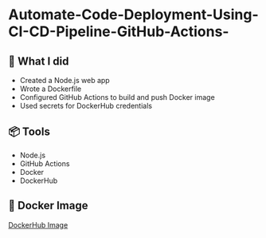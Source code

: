 # Automate-Code-Deployment-Using-CI-CD-Pipeline-GitHub-Actions-

## 🚀 What I did
- Created a Node.js web app
- Wrote a Dockerfile
- Configured GitHub Actions to build and push Docker image
- Used secrets for DockerHub credentials

## 📦 Tools
- Node.js
- GitHub Actions
- Docker
- DockerHub

## 🔗 Docker Image
[DockerHub Image](https://hub.docker.com/repository/docker/anuragrajput26/devops-cicd-nodejs/tags/latest/sha256-eacb73e2ab3287c65499d4413eb299a32f5f0695035149bc618735b091e7477b)
